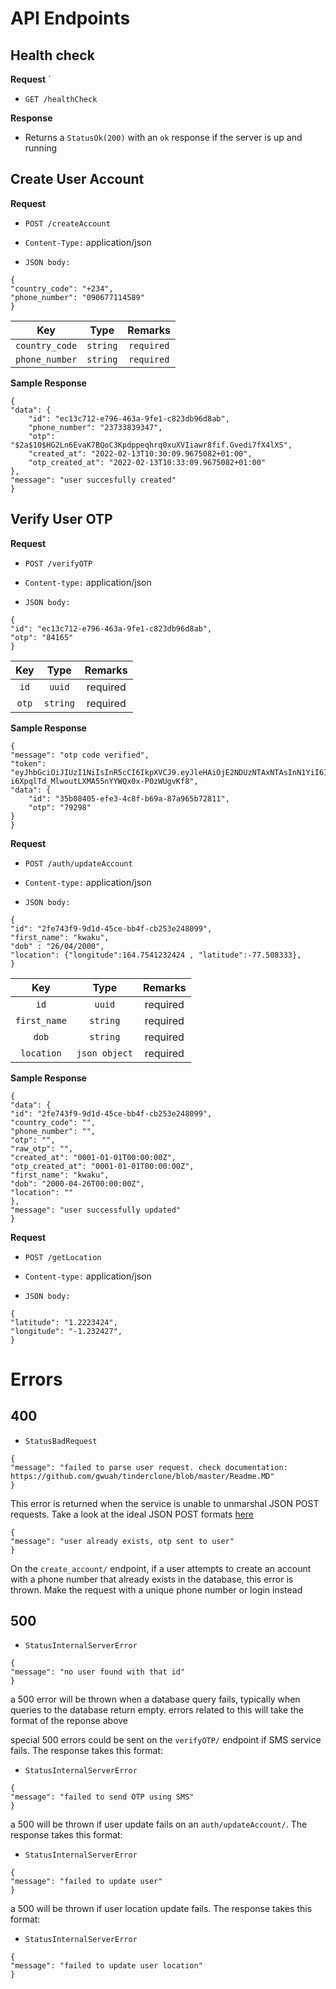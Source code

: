 # API Endpoints

##  Health check

**Request**
`   
+ `GET /healthCheck`

**Response**

+ Returns a `StatusOk(200)` with an `ok` response if the server is up and running

## Create User Account

**Request**

+ `POST /createAccount`

+ `Content-Type:` application/json

+ `JSON body:` 
```
{
"country_code": "+234",
"phone_number": "090677114589"
}
```


|     **Key**    | **Type** | **Remarks** |
|:--------------:|:--------:|:-----------:|
| `country_code` | `string` | `required`  |
| `phone_number` | `string` | `required`  |


**Sample Response**
```
{
"data": {
    "id": "ec13c712-e796-463a-9fe1-c823db96d8ab",
    "phone_number": "23733839347",
    "otp": "$2a$10$HG2Ln6EvaK7BQoC3Kpdppeqhrq0xuXVIiawr8fif.Gvedi7fX4lXS",
    "created_at": "2022-02-13T10:30:09.9675082+01:00",
    "otp_created_at": "2022-02-13T10:33:09.9675082+01:00"
},
"message": "user succesfully created"
}
```

## Verify User OTP

**Request**

+ `POST /verifyOTP`

+ `Content-type:` application/json

+ `JSON body:`
```
{
"id": "ec13c712-e796-463a-9fe1-c823db96d8ab",
"otp": "84165"
}
```

|     **Key**    | **Type** | **Remarks** |
|:--------------:|:--------:|:-----------:|
| `id` | `uuid` | required  |
| `otp` | `string` | required  |


**Sample Response**
```
{
"message": "otp code verified",
"token": "eyJhbGciOiJIUzI1NiIsInR5cCI6IkpXVCJ9.eyJleHAiOjE2NDUzNTAxNTAsInN1YiI6IjM1YjA4NDA1LWVmZTMtNGM4Zi1iNjlhLTg3YTk2NWI3MjgxMSJ9.CT-i6XpqlTd_MlwoutLXMA55nYYWQx0x-P0zWUgvKf8",
"data": {
    "id": "35b08405-efe3-4c8f-b69a-87a965b72811",
    "otp": "79298"
}
}
```
**Request**

+ `POST /auth/updateAccount`

+ `Content-type:` application/json

+ `JSON body:`
```
{
"id": "2fe743f9-9d1d-45ce-bb4f-cb253e248099",
"first_name": "kwaku",
"dob" : "26/04/2000",
"location": {"longitude":164.7541232424 , "latitude":-77.508333},
}

```

|     **Key**    | **Type** | **Remarks** |
|:--------------:|:--------:|:-----------:|
| `id` | `uuid` | required  |
| `first_name` | `string` | required  |
| `dob` | `string` | required  |
| `location` | `json object` | required  |


**Sample Response**
```
{
"data": {
"id": "2fe743f9-9d1d-45ce-bb4f-cb253e248099",
"country_code": "",
"phone_number": "",
"otp": "",
"raw_otp": "",
"created_at": "0001-01-01T00:00:00Z",
"otp_created_at": "0001-01-01T00:00:00Z",
"first_name": "kwaku",
"dob": "2000-04-26T00:00:00Z",
"location": ""
},
"message": "user successfully updated"
}
```

**Request**

+ `POST /getLocation`

+ `Content-type:` application/json

+ `JSON body:`
```
{
"latitude": "1.2223424",
"longitude": "-1.232427",
}

```
# Errors

## 400

+ `StatusBadRequest`
```
{
"message": "failed to parse user request. check documentation: https://github.com/gwuah/tinderclone/blob/master/Readme.MD"
}
```
This error is returned when the service is unable to unmarshal JSON POST requests. Take a look at the ideal JSON POST formats [here](#create-user-account)

```
{
"message": "user already exists, otp sent to user"
}
```
On the `create_account/` endpoint, if a user attempts to create an account with a phone number that already exists in the database, this error is thrown. Make the request with a unique phone number or login instead

## 500

+ `StatusInternalServerError`
```
{
"message": "no user found with that id"
}
```
a 500 error will be thrown when a database query fails, typically when queries to the database return empty. errors related to this will take the format of the reponse above

special 500 errors could be sent on the `verifyOTP/` endpoint if SMS service fails. The response takes this format:

+ `StatusInternalServerError`
```
{
"message": "failed to send OTP using SMS"
}
```

a 500 will be thrown if user update fails on an `auth/updateAccount/`. The response takes this format:
+ `StatusInternalServerError`
```
{
"message": "failed to update user"
}
```

a 500 will be thrown if user location update fails. The response takes this format:
+ `StatusInternalServerError`
```
{
"message": "failed to update user location"
}
```
